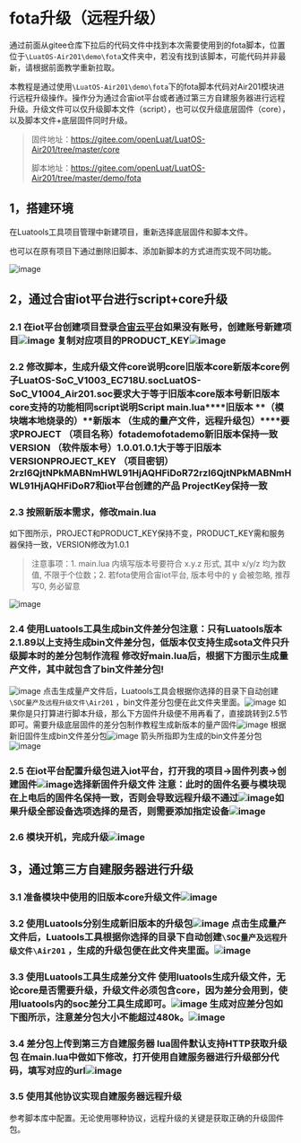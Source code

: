 # fota升级（远程升级）
通过前面从gitee仓库下拉后的代码文件中找到本次需要使用到的fota脚本，位置位于`\LuatOS-Air201\demo\fota`文件夹中，若没有找到该脚本，可能代码并非最新，请根据前面教学重新拉取。

本教程是通过使用`\LuatOS-Air201\demo\fota`下的fota脚本代码对Air201模块进行远程升级操作。操作分为通过合宙iot平台或者通过第三方自建服务器进行远程升级。升级文件可以仅升级脚本文件（script），也可以仅升级底层固件（core），以及脚本文件+底层固件同时升级。

> 固件地址：https://gitee.com/openLuat/LuatOS-Air201/tree/master/core
>
> 脚本地址：https://gitee.com/openLuat/LuatOS-Air201/tree/master/demo/fota

## 1，搭建环境

在Luatools工具项目管理中新建项目，重新选择底层固件和脚本文件。

也可以在原有项目下通过删除旧脚本、添加新脚本的方式进而实现不同功能。

![image](image/wps31.png) 

## 2，通过合宙iot平台进行script+core升级

###  2.1 在iot平台创建项目登录[合宙云平台](https://iot.openluat.com/cloud/main)如果没有账号，创建账号新建项目![image](image/wps32.png) 复制对应项目的PRODUCT_KEY![image](image/wps33.png)
###  2.2 修改脚本，生成升级文件core说明**core****旧版本core****新版本core**例子LuatOS-SoC_V1003_EC718U.socLuatOS-SoC_V1004_Air201.soc要求大于等于旧版本core版本号新旧版本core支持的功能相同script说明**Script** **main.lua****旧版本** **（模块端本地烧录的）****新版本** **（生成的量产文件，远程升级包）****要求**PROJECT （项目名称）fotademofotademo新旧版本保持一致VERSION （软件版本号）1.0.01.0.1大于等于旧版本 VERSIONPROJECT_KEY （项目密钥）2rzI6QjtNPkMABNmHWL91HjAQHFiDoR72rzI6QjtNPkMABNmHWL91HjAQHFiDoR7和iot平台创建的产品 ProjectKey保持一致

###  2.3 按照新版本需求，修改main.lua

 如下图所示，PROJECT和PRODUCT_KEY保持不变，PRODUCT_KEY需和服务器保持一致，VERSION修改为1.0.1

> 注意事项：1. main.lua 内填写版本号要符合 x.y.z 形式, 其中 x/y/z 均为数值, 不限于个位数；2. 若fota使用合宙iot平台, 版本号中的 y 会被忽略, 推荐写0, 务必留意

![image](image/wps34.png)

###  2.4 使用Luatools工具生成bin文件差分包注意：只有Luatools版本2.1.89以上支持生成bin文件差分包，低版本仅支持生成sota文件只升级脚本时的差分包制作流程   修改好main.lua后，根据下方图示生成量产文件，其中就包含了bin文件差分包!
![image](image/wps35.png)
点击生成量产文件后，Luatools工具会根据你选择的目录下自动创建`\SOC量产及远程升级文件\Air201` ，bin文件差分包便在此文件夹里面。![image](image/wps36.png)
  如果你是只打算进行脚本升级，那么下方固件升级便不用再看了，直接跳转到2.5节即可。需要升级底层固件的差分包制作教程生成新版本的量产固件![image](image/wps37.png)
根据新旧固件生成bin文件差分包![image](image/wps38.png)    箭头所指即为生成的bin文件差分包![image](image/wps39.png)

###  2.5 在iot平台配置升级包进入iot平台，打开我的项目->固件列表->创建固件![image](image/wps40.png)选择新固件升级文件   注意：此时的固件名要与模块现在上电后的固件名保持一致，否则会导致远程升级不通过![image](image/wps41.png)如果升级全部设备选项选择的是否，则需要添加指定设备![image](image/wps42.png)
###  2.6 模块开机，完成升级![image](image/wps43.png)
## 3，通过第三方自建服务器进行升级

###  3.1 准备模块中使用的旧版本core升级文件![image](image/wps44.png)
###  3.2 使用Luatools分别生成新旧版本的升级包![image](image/wps45.png)  点击生成量产文件后，Luatools工具根据你选择的目录下自动创建`\SOC量产及远程升级文件\Air201` ，生成的升级包便在此文件夹里面。![image](image/wps46.png)

###  3.3 使用Luatools工具生成差分文件  使用luatools生成升级文件，无论core是否需要升级，升级文件必须包含core，因为差分会用到，使用luatools内的soc差分工具生成即可。![image](image/wps47.png)  生成对应差分包如下图所示，注意差分包大小不能超过480k。![image](image/wps48.png)
###  3.4 差分包上传到第三方自建服务器  lua固件默认支持HTTP获取升级包  在main.lua中做如下修改，打开使用自建服务器进行升级部分代码，填写对应的url![image](image/wps49.png)
###  3.5 使用其他协议实现自建服务器远程升级

   参考脚本库中配置。无论使用哪种协议，远程升级的关键是获取正确的升级固件包。
